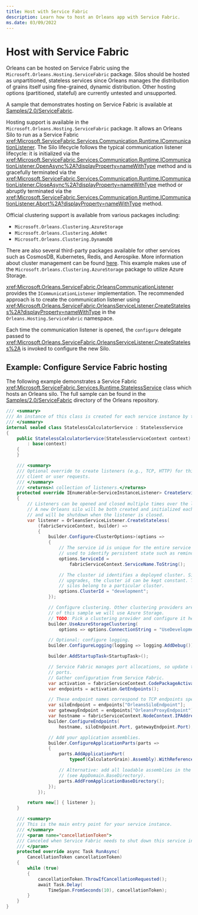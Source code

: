 ```yaml
---
title: Host with Service Fabric
description: Learn how to host an Orleans app with Service Fabric.
ms.date: 03/09/2022
---
```


# Host with Service Fabric

Orleans can be hosted on Service Fabric using the `Microsoft.Orleans.Hosting.ServiceFabric` package. Silos should be hosted as unpartitioned, stateless services since Orleans manages the distribution of grains itself using fine-grained, dynamic distribution. Other hosting options (partitioned, stateful) are currently untested and unsupported.

A sample that demonstrates hosting on Service Fabric is available at [Samples/2.0/ServiceFabric](https://github.com/dotnet/orleans/tree/main/Samples/2.0/ServiceFabric).

Hosting support is available in the `Microsoft.Orleans.Hosting.ServiceFabric` package. It allows an Orleans Silo to run as a Service Fabric  <xref:Microsoft.ServiceFabric.Services.Communication.Runtime.ICommunicationListener>. The Silo lifecycle follows the typical communication listener lifecycle: it is initialized via the <xref:Microsoft.ServiceFabric.Services.Communication.Runtime.ICommunicationListener.OpenAsync%2A?displayProperty=nameWithType> method and is gracefully terminated via the <xref:Microsoft.ServiceFabric.Services.Communication.Runtime.ICommunicationListener.CloseAsync%2A?displayProperty=nameWithType> method or abruptly terminated via the <xref:Microsoft.ServiceFabric.Services.Communication.Runtime.ICommunicationListener.Abort%2A?displayProperty=nameWithType> method.

Official clustering support is available from various packages including:

* `Microsoft.Orleans.Clustering.AzureStorage`
* `Microsoft.Orleans.Clustering.AdoNet`
* `Microsoft.Orleans.Clustering.DynamoDB`

There are also several third-party packages available for other services such as CosmosDB, Kubernetes, Redis, and Aerospike. More information about cluster management can be found [here](https://dotnet.github.io/orleans/docs/implementation/cluster_management.html). This example makes use of the `Microsoft.Orleans.Clustering.AzureStorage` package to utilize Azure Storage.

<xref:Microsoft.Orleans.ServiceFabric.OrleansCommunicationListener> provides the `ICommunicationListener` implementation. The recommended approach is to create the communication listener using <xref:Microsoft.Orleans.ServiceFabric.OrleansServiceListener.CreateStateless%2A?displayProperty=nameWithType> in the `Orleans.Hosting.ServiceFabric` namespace.

Each time the communication listener is opened, the `configure` delegate passed to <xref:Microsoft.Orleans.ServiceFabric.OrleansServiceListener.CreateStateless%2A> is invoked to configure the new Silo.

## Example: Configure Service Fabric hosting

The following example demonstrates a Service Fabric <xref:Microsoft.ServiceFabric.Services.Runtime.StatelessService> class which hosts an Orleans silo. The full sample can be found in the [Samples/2.0/ServiceFabric](https://github.com/dotnet/orleans/tree/main/Samples/2.0/ServiceFabric) directory of the Orleans repository.

```csharp
/// <summary>
/// An instance of this class is created for each service instance by the Service Fabric runtime.
/// </summary>
internal sealed class StatelessCalculatorService : StatelessService
{
    public StatelessCalculatorService(StatelessServiceContext context)
        : base(context)
    {
    }

    /// <summary>
    /// Optional override to create listeners (e.g., TCP, HTTP) for this service replica to handle
    /// client or user requests.
    /// </summary>
    /// <returns>A collection of listeners.</returns>
    protected override IEnumerable<ServiceInstanceListener> CreateServiceInstanceListeners()
    {
        // Listeners can be opened and closed multiple times over the lifetime of a service instance.
        // A new Orleans silo will be both created and initialized each time the listener is opened
        // and will be shutdown when the listener is closed.
        var listener = OrleansServiceListener.CreateStateless(
            (fabricServiceContext, builder) =>
            {
                builder.Configure<ClusterOptions>(options =>
                {
                    // The service id is unique for the entire service over its lifetime. This is
                    // used to identify persistent state such as reminders and grain state.
                    options.ServiceId =
                        fabricServiceContext.ServiceName.ToString();

                    // The cluster id identifies a deployed cluster. Since Service Fabric uses rolling
                    // upgrades, the cluster id can be kept constant. This is used to identify which
                    // silos belong to a particular cluster.
                    options.ClusterId = "development";
                });

                // Configure clustering. Other clustering providers are available, but for the purpose
                // of this sample we will use Azure Storage.
                // TODO: Pick a clustering provider and configure it here.
                builder.UseAzureStorageClustering(
                    options => options.ConnectionString = "UseDevelopmentStorage=true");

                // Optional: configure logging.
                builder.ConfigureLogging(logging => logging.AddDebug());

                builder.AddStartupTask<StartupTask>();

                // Service Fabric manages port allocations, so update the configuration using those
                // ports.
                // Gather configuration from Service Fabric.
                var activation = fabricServiceContext.CodePackageActivationContext;
                var endpoints = activation.GetEndpoints();

                // These endpoint names correspond to TCP endpoints specified in ServiceManifest.xml
                var siloEndpoint = endpoints["OrleansSiloEndpoint"];
                var gatewayEndpoint = endpoints["OrleansProxyEndpoint"];
                var hostname = fabricServiceContext.NodeContext.IPAddressOrFQDN;
                builder.ConfigureEndpoints(
                    hostname, siloEndpoint.Port, gatewayEndpoint.Port);

                // Add your application assemblies.
                builder.ConfigureApplicationParts(parts =>
                {
                    parts.AddApplicationPart(
                        typeof(CalculatorGrain).Assembly).WithReferences();

                    // Alternative: add all loadable assemblies in the current base path
                    // (see AppDomain.BaseDirectory).
                    parts.AddFromApplicationBaseDirectory();
                });
            });

        return new[] { listener };
    }

    /// <summary>
    /// This is the main entry point for your service instance.
    /// </summary>
    /// <param name="cancellationToken">
    /// Canceled when Service Fabric needs to shut down this service instance.
    /// </param>
    protected override async Task RunAsync(
        CancellationToken cancellationToken)
    {
        while (true)
        {
            cancellationToken.ThrowIfCancellationRequested();
            await Task.Delay(
                TimeSpan.FromSeconds(10), cancellationToken);
        }
    }
}
```
